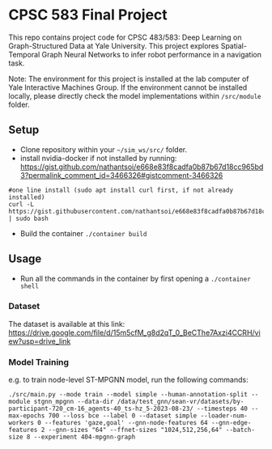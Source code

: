 # CPSC 583 Final Project

This repo contains project code for CPSC 483/583: Deep Learning on Graph-Structured Data at Yale University. This project explores Spatial-Temporal Graph Neural Networks to infer robot performance in a navigation task.

Note: The environment for this project is installed at the lab computer of Yale Interactive Machines Group. If the environment cannot be installed locally, please directly check the model implementations within `/src/module` folder.

## Setup

- Clone repository within your `~/sim_ws/src/` folder.
- install nvidia-docker if not installed by running: https://gist.github.com/nathantsoi/e668e83f8cadfa0b87b67d18cc965bd3?permalink_comment_id=3466326#gistcomment-3466326

```
#one line install (sudo apt install curl first, if not already installed)
curl -L https://gist.githubusercontent.com/nathantsoi/e668e83f8cadfa0b87b67d18cc965bd3/raw/setup_docker.sh | sudo bash
```

- Build the container `./container build`

## Usage

- Run all the commands in the container by first opening a `./container shell`

### Dataset

The dataset is available at this link: https://drive.google.com/file/d/15m5cfM_g8d2qT_0_BeCThe7Axzi4CCRH/view?usp=drive_link

### Model Training

e.g. to train node-level ST-MPGNN model, run the following commands:

```
./src/main.py --mode train --model simple --human-annotation-split --module stgnn_mpgnn --data-dir /data/test_gnn/sean-vr/datasets/by-participant-720_cm-16_agents-40_ts-hz_5-2023-08-23/ --timesteps 40 --max-epochs 700 --loss bce --label 0 --dataset simple --loader-num-workers 0 --features 'gaze,goal' --gnn-node-features 64 --gnn-edge-features 2 --gnn-sizes "64" --ffnet-sizes "1024,512,256,64" --batch-size 8 --experiment 404-mpgnn-graph
```
